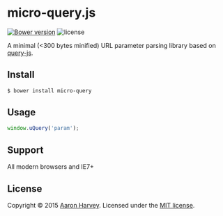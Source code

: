 # micro-query.js
[![Bower version](http://img.shields.io/badge/bower%20package-0.1.1-brightgreen.svg?style=flat)](https://github.com/aaron-harvey/micro-query)
![license](http://img.shields.io/badge/license-MIT-brightgreen.svg?style=flat)

A minimal (<300 bytes minified) URL parameter parsing library based on [query-js](https://github.com/Nijikokun/query-js).

## Install ##
```bash
$ bower install micro-query
```
## Usage ##

```javascript
window.uQuery('param');
```
## Support ##
All modern browsers and IE7+

## License ##
Copyright © 2015 [Aaron Harvey](https://github.com/aaron-harvey/).
Licensed under the [MIT license](http://opensource.org/licenses/MIT).
